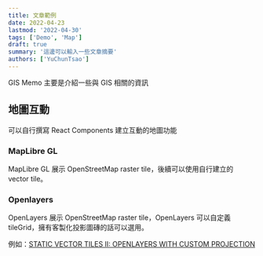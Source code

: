 ```yaml
---
title: 文章範例
date: 2022-04-23
lastmod: '2022-04-30'
tags: ['Demo', 'Map']
draft: true
summary: '這邊可以輸入一些文章摘要'
authors: ['YuChunTsao']
---
```


GIS Memo 主要是介紹一些與 GIS 相關的資訊

## 地圖互動

可以自行撰寫 React Components 建立互動的地圖功能

### MapLibre GL

MapLibre GL 展示 OpenStreetMap raster tile，後續可以使用自行建立的 vector tile。

<MaplibreGL />

### Openlayers

OpenLayers 展示 OpenStreetMap raster tile，OpenLayers 可以自定義tileGrid，擁有客製化投影圖磚的話可以選用。

例如：[STATIC VECTOR TILES II: OPENLAYERS WITH CUSTOM PROJECTION](https://xycarto.com/2021/04/30/static-vector-tiles-ii-openlayers-with-custom-projection/)

<OpenLayers />
